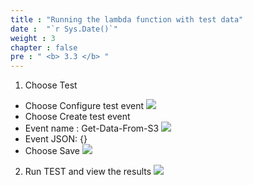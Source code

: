 ```yaml
---
title : "Running the lambda function with test data"
date :  "`r Sys.Date()`" 
weight : 3
chapter : false
pre : " <b> 3.3 </b> "
---
```


1. Choose Test
- Choose Configure test event 
![](../../WorkShop2/03.api/3.3.lambda-test/57.png?featherlight=false&width=50pc)
- Choose Create test event
- Event name : Get-Data-From-S3 
![](../../WorkShop2/03.api/3.3.lambda-test/58.png?featherlight=false&width=50pc)
- Event JSON: {}
- Choose Save
![](../../WorkShop2/03.api/3.3.lambda-test/59.png?featherlight=false&width=50pc)
2. Run TEST and view the results
![](../../WorkShop2/03.api/3.3.lambda-test/60.png?featherlight=false&width=50pc)